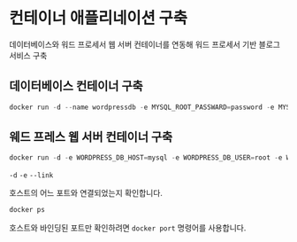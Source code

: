 # 컨테이너 애플리네이션 구축

데이터베이스와 워드 프로세서 웹 서버 컨테이너를 연동해 워드 프로세서 기반 블로그 서비스 구축

## 데이터베이스 컨테이너 구축

```s
docker run -d --name wordpressdb -e MYSQL_ROOT_PASSWARD=password -e MYSQL_DATABASE=wordpress mysql
```
## 웨드 프레스 웹 서버 컨테이너 구축
```s
docker run -d -e WORDPRESS_DB_HOST=mysql -e WORDPRESS_DB_USER=root -e WORDPRESS_DB_PASSWORD=password --name wordpress --link wordpressdb:mysql -p 80 wordpress
```

`-d`
`-e`
`--link`

호스트의 어느 포트와 연결되었는지 확인합니다.

```s
docker ps
```

호스트와 바인딩된 포트만 확인하려면 `docker port` 명령어를 사용합니다.

